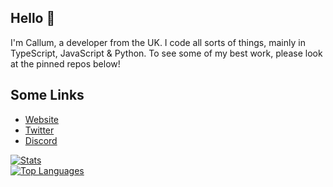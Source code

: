 ## Hello 👋 
I'm Callum, a developer from the UK. I code all sorts of things, mainly in TypeScript, JavaScript & Python. 
To see some of my best work, please look at the pinned repos below!
<br>
## Some Links
- [Website](https://cxllm.uk/)
- [Twitter](https://twitter.com/CX11M) 
- [Discord](https://discord.com/users/536949735299219467)

[![Stats](https://github-readme-stats.vercel.app/api?username=cxllm&show_icons=true&theme=algolia&count_private=true)](https://github.com/cxllm)
<br>
[![Top Languages](https://github-readme-stats.vercel.app/api/top-langs/?username=cxllm&theme=algolia&card_width=495)](https://github.com/cxllm)
